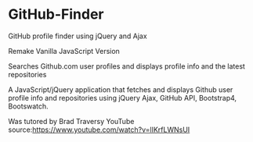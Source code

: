# GitHub-Finder
GitHub profile finder using jQuery and Ajax

Remake Vanilla JavaScript Version

Searches Github.com user profiles and displays profile info and the latest repositories

  A JavaScript/jQuery application that fetches and displays Github user profile info and repositories 
using jQuery Ajax, GitHub API, Bootstrap4, Bootswatch.

Was tutored by Brad Traversy
YouTube source:https://www.youtube.com/watch?v=lIKrfLWNsUI
